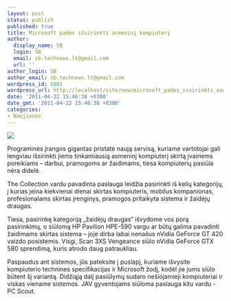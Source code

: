 ```yaml
---
layout: post
status: publish
published: true
title: Microsoft padės išsirinkti asmeninį kompiuterį
author:
  display_name: SB
  login: SB
  email: sb.technews.lt@gmail.com
  url: ''
author_login: SB
author_email: sb.technews.lt@gmail.com
wordpress_id: 5801
wordpress_url: http://localhost/site/new/microsoft_pades_issirinkti_asmenini_kompiuteri/
date: '2011-04-22 15:46:38 +0300'
date_gmt: '2011-04-22 15:46:38 +0300'
categories:
- Naujienos
---
```

<div class="imgright"><img src="http://technews.lt/upload/alienware_main.jpg"  /></div>
<p>Programinės įrangos gigantas pristatė naują servisą, kuriame vartotojai gali lengviau išsirinkti jiems tinkamiausią asmeninį kompiuterį skirtą įvairiems poreikiams – darbui, pramogoms ar žaidimams, tiesa kompiuterių pasiūla nėra didelė.</p>
<p>The Collection vardu pavadinta paslauga leidžia pasirinkti iš kelių kategorijų, į kurias įeina kiekvienai dienai skirtas kompiuteris, mobilus kompanionas, profesionalams skirtas įrenginys, pramogos pritaikyta sistema ir žaidėjų draugas.</p>
<p>Tiesa, pasirinkę kategoriją „žaidėjų draugas“ išvydome vos porą pasirinkimų, o siūlomą HP Pavilion HPE-590 vargu ar būtų galima pavadinti žaidimams skirtas sistema – joje dirba labai nenašus nVidia GeForce GT 420 vaizdo posistemis. Visgi, Scan 3XS Vengeance siūlo nVidia GeForce GTX 580 sprendimą, kuris atrodo daug patraukliau.</p>
<p>Paspaudus ant sistemos, jūs pateksite į puslapį, kuriame išvysite kompiuterio technines specifikacijas ir Microsoft žodį, kodėl jie jums siūlo būtent šį variantą. Didžiąją dalį pasiūlymų sudaro nešiojamieji kompiuteriai ir viskas viename sistemos. JAV gyventojams siūloma paslauga kitu vardu - PC Scout.<br /></p>
